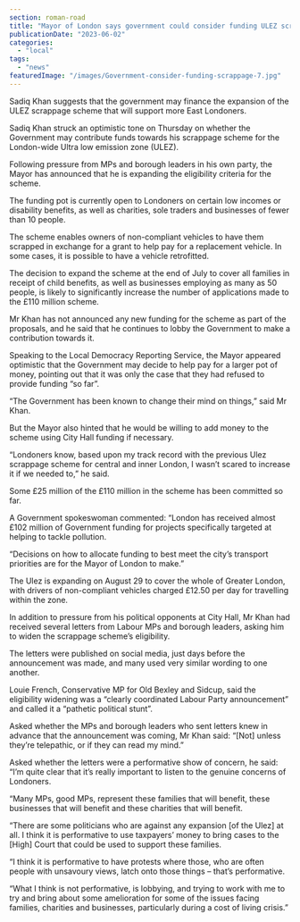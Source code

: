 ```yaml
---
section: roman-road
title: "Mayor of London says government could consider funding ULEZ scrappage scheme"
publicationDate: "2023-06-02"
categories: 
  - "local"
tags: 
  - "news"
featuredImage: "/images/Government-consider-funding-scrappage-7.jpg"
---
```


Sadiq Khan suggests that the government may finance the expansion of the ULEZ scrappage scheme that will support more East Londoners.

Sadiq Khan struck an optimistic tone on Thursday on whether the Government may contribute funds towards his scrappage scheme for the London-wide Ultra low emission zone (ULEZ).

Following pressure from MPs and borough leaders in his own party, the Mayor has announced that he is expanding the eligibility criteria for the scheme.

The funding pot is currently open to Londoners on certain low incomes or disability benefits, as well as charities, sole traders and businesses of fewer than 10 people.

The scheme enables owners of non-compliant vehicles to have them scrapped in exchange for a grant to help pay for a replacement vehicle. In some cases, it is possible to have a vehicle retrofitted.

The decision to expand the scheme at the end of July to cover all families in receipt of child benefits, as well as businesses employing as many as 50 people, is likely to significantly increase the number of applications made to the £110 million scheme.

Mr Khan has not announced any new funding for the scheme as part of the proposals, and he said that he continues to lobby the Government to make a contribution towards it.

Speaking to the Local Democracy Reporting Service, the Mayor appeared optimistic that the Government may decide to help pay for a larger pot of money, pointing out that it was only the case that they had refused to provide funding “so far”.

“The Government has been known to change their mind on things,” said Mr Khan.

But the Mayor also hinted that he would be willing to add money to the scheme using City Hall funding if necessary.

“Londoners know, based upon my track record with the previous Ulez scrappage scheme for central and inner London, I wasn’t scared to increase it if we needed to,” he said.

Some £25 million of the £110 million in the scheme has been committed so far.

A Government spokeswoman commented: “London has received almost £102 million of Government funding for projects specifically targeted at helping to tackle pollution.

“Decisions on how to allocate funding to best meet the city’s transport priorities are for the Mayor of London to make.”

The Ulez is expanding on August 29 to cover the whole of Greater London, with drivers of non-compliant vehicles charged £12.50 per day for travelling within the zone.

In addition to pressure from his political opponents at City Hall, Mr Khan had received several letters from Labour MPs and borough leaders, asking him to widen the scrappage scheme’s eligibility.

The letters were published on social media, just days before the announcement was made, and many used very similar wording to one another.

Louie French, Conservative MP for Old Bexley and Sidcup, said the eligibility widening was a “clearly coordinated Labour Party announcement” and called it a “pathetic political stunt”.

Asked whether the MPs and borough leaders who sent letters knew in advance that the announcement was coming, Mr Khan said: “\[Not\] unless they’re telepathic, or if they can read my mind.”

Asked whether the letters were a performative show of concern, he said: “I’m quite clear that it’s really important to listen to the genuine concerns of Londoners.

“Many MPs, good MPs, represent these families that will benefit, these businesses that will benefit and these charities that will benefit.

“There are some politicians who are against any expansion \[of the Ulez\] at all. I think it is performative to use taxpayers’ money to bring cases to the \[High\] Court that could be used to support these families.

“I think it is performative to have protests where those, who are often people with unsavoury views, latch onto those things – that’s performative.

“What I think is not performative, is lobbying, and trying to work with me to try and bring about some amelioration for some of the issues facing families, charities and businesses, particularly during a cost of living crisis.”

